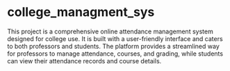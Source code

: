 # college_managment_sys
This project is a comprehensive online attendance management system designed for college use. It is built with a user-friendly interface and caters to both professors and students. The platform provides a streamlined way for professors to manage attendance, courses, and grading, while students can view their attendance records and course details. 
